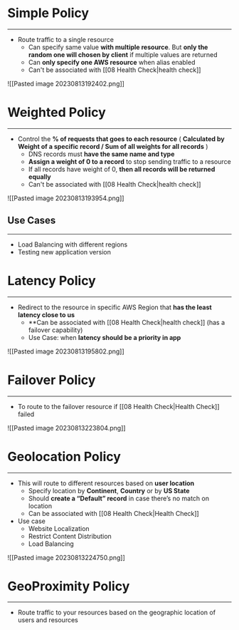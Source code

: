 # Simple Policy
---

* Route traffic to a single resource
	* Can specify same value **with multiple resource**. But **only the random one will chosen by client** if multiple values are returned
	* Can **only specify one AWS resource** when alias enabled
	* Can't be associated with [[08 Health Check|health check]]

![[Pasted image 20230813192402.png]]

# Weighted Policy
---

* Control the **% of requests that goes to each resource** ( **Calculated by Weight of a specific record / Sum of all weights for all records** )
	* DNS records must **have the same name and type**
	* **Assign a weight of 0 to a record** to stop sending traffic to a resource
	* If all records have weight of 0, **then all records will be returned equally**
	* Can't be associated with [[08 Health Check|health check]]

![[Pasted image 20230813193954.png]]

## Use Cases
---

* Load Balancing with different regions
* Testing new application version

# Latency Policy
---

* Redirect to the resource in specific AWS Region that **has the least latency close to us**
	* **Can be associated with [[08 Health Check|health check]] (has a failover capability)
	* Use Case: when **latency should be a priority in app**

![[Pasted image 20230813195802.png]]

# Failover Policy
---

* To route to the failover resource if [[08 Health Check|Health Check]] failed

![[Pasted image 20230813223804.png]]

# Geolocation Policy
---

* This will route to different resources based on **user location**
	* Specify location by **Continent**, **Country** or by **US State**
	* Should **create a “Default” record** in case there’s no match on location
	* Can be associated with [[08 Health Check|Health Check]]
* Use case
	* Website Localization
	* Restrict Content Distribution
	* Load Balancing

![[Pasted image 20230813224750.png]]

# GeoProximity Policy
---

* Route traffic to your resources based on the geographic location of users and
resources